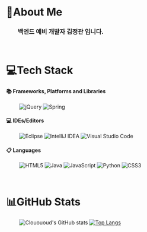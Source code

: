 # 💫About Me
### &nbsp; &nbsp; &nbsp; &nbsp;&nbsp;백엔드 예비 개발자 김정관 입니다. 

<br>

# 💻Tech Stack
#### 📚 Frameworks, Platforms and Libraries
&nbsp; &nbsp; &nbsp; &nbsp; &nbsp;![jQuery](https://img.shields.io/badge/jquery-%230769AD.svg?style=for-the-badge&logo=jquery&logoColor=white) ![Spring](https://img.shields.io/badge/spring-%236DB33F.svg?style=for-the-badge&logo=spring&logoColor=white)
#### 💻 IDEs/Editors
&nbsp; &nbsp; &nbsp; &nbsp; &nbsp;![Eclipse](https://img.shields.io/badge/Eclipse-FE7A16.svg?style=for-the-badge&logo=Eclipse&logoColor=white) ![IntelliJ IDEA](https://img.shields.io/badge/IntelliJIDEA-000000.svg?style=for-the-badge&logo=intellij-idea&logoColor=white) ![Visual Studio Code](https://img.shields.io/badge/Visual%20Studio%20Code-0078d7.svg?style=for-the-badge&logo=visual-studio-code&logoColor=white) 
#### 📋 Languages
&nbsp; &nbsp; &nbsp; &nbsp; &nbsp;![HTML5](https://img.shields.io/badge/html5-%23E34F26.svg?style=for-the-badge&logo=html5&logoColor=white) ![Java](https://img.shields.io/badge/java-%23ED8B00.svg?style=for-the-badge&logo=java&logoColor=white) ![JavaScript](https://img.shields.io/badge/javascript-%23323330.svg?style=for-the-badge&logo=javascript&logoColor=%23F7DF1E) ![Python](https://img.shields.io/badge/python-3670A0?style=for-the-badge&logo=python&logoColor=ffdd54) ![CSS3](https://img.shields.io/badge/css3-%231572B6.svg?style=for-the-badge&logo=css3&logoColor=white)

<br>

# 📊GitHub Stats
&nbsp; &nbsp; &nbsp; &nbsp; &nbsp;![Clouououd's GitHub stats](https://github-readme-stats.vercel.app/api?username=clouououd&theme=prussian&show_icons=true) [![Top Langs](https://github-readme-stats.vercel.app/api/top-langs/?username=clouououd&layout=compact&theme=prussian)](https://github.com/anuraghazra/github-readme-stats)
